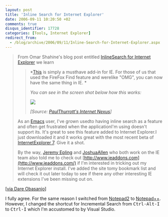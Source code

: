```yaml
---
layout: post
title: 'Inline Search for Internet Explorer'
date: 2006-09-11 10:20:50 +02
comments: true
disqus_identifier: 17728
categories: [Tools, Internet Explorer]
redirect_from:
  - /blog/archive/2006/09/11/Inline-Search-for-Internet-Explorer.aspx
---
```


> From Omar Shahine's blog post entitled [InlineSearch for Internet Explorer](http://www.shahine.com/omar/InlineSearchForInternetExplorer.aspx) we learn
>
> > *[This](http://www.core-services.fr/inline-search/) is simply a musthave add-in for IE. For those of us that used the FireFox Find feature and werelike "OMG", you can now have the same thing in IE. *
> >
> > *You can see in the screen shot below how this works:*
> >
> > *![](http://www.shahine.com/omar/content/binary/WindowsLiveWriter/InlineSearchforInternetExplorer_F2C3/image%7B0%7D%5B2%5D.png)*
> >
> > *[Source: [PaulThurrott's Internet Nexus](http://www.internet-nexus.com/2006/09/inline-search-for-internet-explorer.htm)]*
> >
> As an [Emacs](http://www.gnu.org/software/emacs/) user, I've grown usedto having inline search as a feature and often get frustrated when the applicationI'm using doesn't support its. It's great to see this feature added to Internet Explorer.I just downloaded it and it works great with the most recent beta of [InternetExplorer 7](http://www.microsoft.com/windows/ie/ie7/about/default.mspx). Give it a shot.
>
> By the way, [Jeremy Epling](http://www.jepling.com/) and [JoshuaAllen](http://www.netcrucible.com/blog/) who both work on the IE team also told me to check out [http://www.ieaddons.com](http://www.ieaddons.com/) if I'm interested in tricking out my Internet Explorer install. I've added the site tomy bookmark list and will check it out later today to see if there any other interesting IE extensions I've been missing out on.

[[via Dare Obasanjo](http://www.25hoursaday.com/weblog/PermaLink.aspx?guid=5f0506a7-8da7-4bb5-8836-0d6576743b34)]

I fully agree. For the same reason I switched from [Notepad2](http://www.flos-freeware.ch/notepad2.html) to [Notepad++](http://notepad-plus.sourceforge.net/). However, I changed the shortcut for Incremental Search from <kbd>Ctrl-Alt-I</kbd> to <kbd>Ctrl-I</kbd> which I'm accustomed to by Visual Studio.

